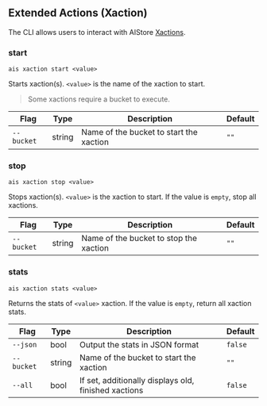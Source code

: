 ## Extended Actions (Xaction)

The CLI allows users to interact with AIStore [Xactions](../../docs/xaction.md).

### start

`ais xaction start <value>`

Starts xaction(s). `<value>` is the name of the xaction to start.

> Some xactions require a bucket to execute.

| Flag | Type | Description | Default |
| --- | --- | --- | --- |
| `--bucket` | string | Name of the bucket to start the xaction | `""` |

### stop

`ais xaction stop <value>`

Stops xaction(s). `<value>` is the xaction to start. If the value is `empty`, stop all xactions.

| Flag | Type | Description | Default |
| --- | --- | --- | --- |
| `--bucket` | string | Name of the bucket to stop the xaction | `""` |

### stats

`ais xaction stats <value>`

Returns the stats of `<value>` xaction. If the value is `empty`, return all xaction stats.


| Flag | Type | Description | Default |
| --- | --- | --- | --- |
| `--json` | bool | Output the stats in JSON format | `false` |
| `--bucket` | string | Name of the bucket to start the xaction | `""` |
| `--all` | bool | If set, additionally displays old, finished xactions | `false` |
